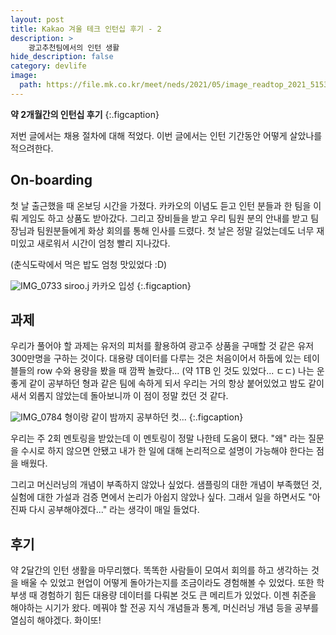 ```yaml
---
layout: post
title: Kakao 겨울 테크 인턴십 후기 - 2
description: >
    광고추천팀에서의 인턴 생활
hide_description: false
category: devlife
image:
  path: https://file.mk.co.kr/meet/neds/2021/05/image_readtop_2021_515334_16221769004661509.jpg
---
```


**약 2개월간의 인턴십 후기**
{:.figcaption}

저번 글에서는 채용 절차에 대해 적었다. 이번 글에서는 인턴 기간동안 어떻게 살았나를 적으려한다.

## On-boarding

첫 날 출근했을 때 온보딩 시간을 가졌다. 카카오의 이념도 듣고 인턴 분들과 한 팀을 이뤄 게임도 하고 상품도 받아갔다. 그리고 장비들을 받고 우리 팀원 분의 안내를 받고 팀장님과 팀원분들에게 화상 회의를 통해 인사를 드렸다. 첫 날은 정말 길었는데도 너무 재미있고 새로워서 시간이 엄청 빨리 지나갔다. 

(춘식도락에서 먹은 밥도 엄청 맛있었다 :D)

![IMG_0733](https://user-images.githubusercontent.com/54366260/225513523-fd7228c6-1320-4188-b4e7-072ed5e76664.JPG)
siroo.j 카카오 입성
{:.figcaption}

## 과제

우리가 풀어야 할 과제는 유저의 피처를 활용하여 광고주 상품을 구매할 것 같은 유저 300만명을 구하는 것이다. 대용량 데이터를 다루는 것은 처음이어서 하둡에 있는 테이블들의 row 수와 용량을 봤을 때 깜짝 놀랐다... (약 1TB 인 것도 있었다... ㄷㄷ) 나는 운 좋게 같이 공부하던 형과 같은 팀에 속하게 되서 우리는 거의 항상 붙어있었고 밤도 같이 새서 외롭지 않았는데 돌아보니까 이 점이 정말 컸던 것 같다.
<br>

![IMG_0784](https://user-images.githubusercontent.com/54366260/225513477-674889d4-a355-48c8-a6ed-8a33bb48a7e4.jpg)
형이랑 같이 밤까지 공부하던 컷...
{:.figcaption}

우리는 주 2회 멘토링을 받았는데 이 멘토링이 정말 나한테 도움이 됐다. "왜" 라는 질문을 수시로 하지 않으면 안됐고 내가 한 일에 대해 논리적으로 설명이 가능해야 한다는 점을 배웠다. 

그리고 머신러닝의 개념이 부족하지 않았나 싶었다. 샘플링의 대한 개념이 부족했던 것, 실험에 대한 가설과 검증 면에서 논리가 아쉽지 않았나 싶다. 그래서 일을 하면서도 "아 진짜 다시 공부해야겠다..." 라는 생각이 매일 들었다.

## 후기

약 2달간의 인턴 생활을 마무리했다. 똑똑한 사람들이 모여서 회의를 하고 생각하는 것을 배울 수 있었고 현업이 어떻게 돌아가는지를 조금이라도 경험해볼 수 있었다. 또한 학부생 때 경험하기 힘든 대용량 데이터를 다뤄본 것도 큰 메리트가 있었다. 이젠 취준을 해야하는 시기가 왔다. 메꿔야 할 전공 지식 개념들과 통계, 머신러닝 개념 등을 공부를 열심히 해야겠다. 화이또!